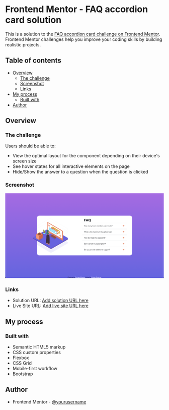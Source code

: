 # Frontend Mentor - FAQ accordion card solution

This is a solution to the [FAQ accordion card challenge on Frontend Mentor](https://www.frontendmentor.io/challenges/faq-accordion-card-XlyjD0Oam). Frontend Mentor challenges help you improve your coding skills by building realistic projects.

## Table of contents

- [Overview](#overview)
  - [The challenge](#the-challenge)
  - [Screenshot](#screenshot)
  - [Links](#links)
- [My process](#my-process)
  - [Built with](#built-with)
- [Author](#author)

## Overview

### The challenge

Users should be able to:

- View the optimal layout for the component depending on their device's screen size
- See hover states for all interactive elements on the page
- Hide/Show the answer to a question when the question is clicked

### Screenshot

![](/Screenshot.png)

### Links

- Solution URL: [Add solution URL here](https://github.com/cristianccgg/FAQ-Accordion.git)
- Live Site URL: [Add live site URL here](https://cristianccgg.github.io/FAQ-Accordion/)

## My process

### Built with

- Semantic HTML5 markup
- CSS custom properties
- Flexbox
- CSS Grid
- Mobile-first workflow
- Bootstrap

## Author

- Frontend Mentor - [@yourusername](https://www.frontendmentor.io/profile/cristianccgg)
